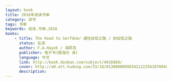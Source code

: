 ```yaml
---
layout: book
title: 2016年阅读书单
category: 读书
tags: 书单
keywords: 阅读,书单,2016
books: 
    - title: The Road to Serfdom/ 通往奴役之路 / 到奴役之路
      status: 在读
      author: F.A.Hayek / 海耶克
      publisher: 电子书(殷海光 译)
      language: 中文
      link: http://book.douban.com/subject/4016869/
      cover: http://a0.att.hudong.com/33/18/01300000098342122256187094816.jpg
      description: 
---
```



